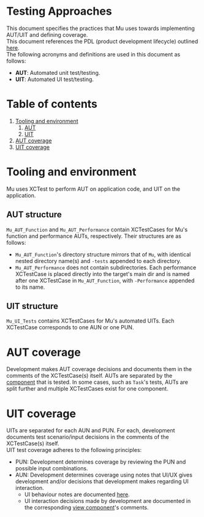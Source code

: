 # Testing Approaches
This document specifies the practices that Mu uses towards implementing AUT/UIT and defining coverage.  
This document references the PDL (product development lifecycle) outlined [here](../../README.md).  
The following acronyms and definitions are used in this document as follows:  
* __AUT__: Automated unit test/testing.
* __UIT__: Automated UI test/testing.

# Table of contents
1. [Tooling and environment](#tooling-and-environment)
    1. [AUT](#aut-structure)
    1. [UIT](#uit-structure)
1. [AUT coverage](#aut-coverage)
1. [UIT coverage](#uit-coverage)

# Tooling and environment
Mu uses XCTest to perform AUT on application code, and UIT on the application.  

## AUT structure
`Mu_AUT_Function` and `Mu_AUT_Performance` contain XCTestCases for Mu's function and performance AUTs, respectively. Their structures are as follows:  
* `Mu_AUT_Function`'s directory structure mirrors that of `Mu`, with identical nested directory name(s) and `-tests` appended to each directory.
* `Mu_AUT_Performance` does not contain subdirectories. Each performance XCTestCase is placed directly into the target's main dir and is named after one XCTestCase in `Mu_AUT_Function`, with `-Performance` appended to its name.

## UIT structure
`Mu_UI_Tests` contains XCTestCases for Mu's automated UITs. Each XCTestCase corresponds to one AUN or one PUN.

# AUT coverage
Development makes AUT coverage decisions and documents them in the comments of the XCTestCase(s) itself.
AUTs are separated by the [component](./development-principles.md) that is tested. In some cases, such as `Task`'s tests, AUTs are split further and multiple XCTestCases exist for one component. 

# UIT coverage
UITs are separated for each AUN and PUN. For each, development documents test scenario/input decisions in the comments of the XCTestCase(s) itself.  
UIT test coverage adheres to the following principles:  
* PUN: Development determines coverage by reviewing the PUN and possible input combinations.
* AUN: Development determines coverage using notes that UI/UX gives development and/or decisions that development makes regarding UI interaction.
    * UI behaviour notes are documented [here](../UI-UX/user-need-notes.md).
    * UI interaction decisions made by development are documented in the corresponding [view component](./development-principles.md)'s comments.